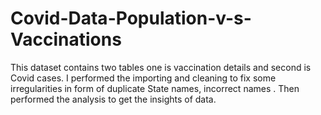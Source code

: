 # Covid-Data-Population-v-s-Vaccinations
This dataset contains two tables one is vaccination details and second is Covid cases.  I performed the importing and cleaning to fix some irregularities in form of duplicate State names, incorrect names . Then performed the analysis to get the insights of data.
